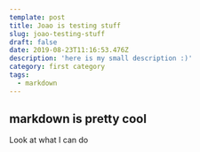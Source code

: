 ```yaml
---
template: post
title: Joao is testing stuff
slug: joao-testing-stuff
draft: false
date: 2019-08-23T11:16:53.476Z
description: 'here is my small description :)'
category: first category
tags:
  - markdown
---
```

## markdown is pretty cool
Look at what I can do
